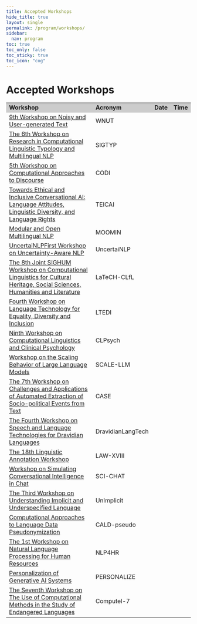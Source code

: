```yaml
---
title: Accepted Workshops
hide_title: true
layout: single
permalink: /program/workshops/
sidebar:
  nav: program
toc: true
toc_only: false
toc_sticky: true
toc_icon: "cog" 
---
```


<h1>Accepted Workshops</h1>

<table>
  <tr style="background-color:#cccccc">
    <td><b>Workshop</b></td>
    <td><b>Acronym</b></td>
    <td><b>Date</b></td>
    <td><b>Time</b></td>
    <!-- <td><b>Room</b></td> -->
  </tr>
  <tr>
    <td><a href="noisy-text.github.io/2024/">9th Workshop on Noisy and User-generated Text</a>
    </td>
    <td>WNUT</td>
    <td></td>
    <td></td>
    <!-- <td>Elafiti 3</td> -->
  </tr>

  <tr>
    <td><a href="https://sigtyp.github.io/workshop.html">The 6th Workshop on Research in Computational Linguistic Typology and Multilingual NLP</a>
    </td>
    <td>SIGTYP</td>
    <td></td>
    <td></td>
    <!-- <td>Elafiti 3</td> -->
  </tr>

  <tr>
    <td><a href="https://sites.google.com/view/codi2024/">5th Workshop on Computational Approaches to Discourse</a>
    </td>
    <td>CODI</td>
    <td></td>
    <td></td>
    <!-- <td>Elafiti 3</td> -->
  </tr>

  <tr>
    <td><a href="https://sites.google.com/view/teicai2024">Towards Ethical and Inclusive Conversational AI: Language Attitudes, Linguistic Diversity, and Language Rights</a>
    </td>
    <td>TEICAI</td>
    <td></td>
    <td></td>
    <!-- <td>Elafiti 3</td> -->
  </tr>

  <tr>
    <td><a href="https://moomin-workshop.github.io/">Modular and Open Multilingual NLP</a>
    </td>
    <td>MOOMIN</td>
    <td></td>
    <td></td>
    <!-- <td>Elafiti 3</td> -->
  </tr>


  <tr>
    <td><a href="https://uncertainlp.github.io/">UncertaiNLPFirst Workshop on Uncertainty-Aware NLP</a>
    </td>
    <td>UncertaiNLP</td>
    <td></td>
    <td></td>
    <!-- <td>Elafiti 3</td> -->
  </tr>

  <tr>
    <td><a href="https://sighum.wordpress.com/events/latech-clfl-2024/">The 8th Joint SIGHUM Workshop on Computational Linguistics for Cultural Heritage, Social Sciences, Humanities and Literature</a>
    </td>
    <td>LaTeCH-CLfL</td>
    <td></td>
    <td></td>
    <!-- <td>Elafiti 3</td> -->
  </tr>

  <tr>
    <td><a href="https://sites.google.com/view/lt-edi-2024">Fourth Workshop on Language Technology for Equality, Diversity and Inclusion</a>
    </td>
    <td>LTEDI</td>
    <td></td>
    <td></td>
    <!-- <td>Elafiti 3</td> -->
  </tr>

  <tr>
    <td><a href="https://clpsych.org/">Ninth Workshop on Computational Linguistics and Clinical Psychology</a>
    </td>
    <td>CLPsych</td>
    <td></td>
    <td></td>
    <!-- <td>Elafiti 3</td> -->
  </tr>

  <tr>
    <td><a href="https://scale-llm-24.pages.dev/">Workshop on the Scaling Behavior of Large Language Models</a>
    </td>
    <td>SCALE-LLM</td>
    <td></td>
    <td></td>
    <!-- <td>Elafiti 3</td> -->
  </tr>

  <tr>
    <td><a href="https://emw.ku.edu.tr/case-2024">The 7th Workshop on Challenges and Applications of Automated Extraction of Socio-political Events from Text</a>
    </td>
    <td>CASE</td>
    <td></td>
    <td></td>
    <!-- <td>Elafiti 3</td> -->
  </tr>

  <tr>
    <td><a href="https://sites.google.com/view/dravidianlangtech-2024/">The Fourth Workshop on Speech and Language Technologies for Dravidian Languages</a>
    </td>
    <td>DravidianLangTech</td>
    <td></td>
    <td></td>
    <!-- <td>Elafiti 3</td> -->
  </tr>

  <tr>
    <td><a href="https://sigann.github.io/LAW-XVIII-2024/">The 18th Linguistic Annotation Workshop</a>
    </td>
    <td>LAW-XVIII</td>
    <td></td>
    <td></td>
    <!-- <td>Elafiti 3</td> -->
  </tr>


  <tr>
    <td><a href="https://sites.google.com/view/dialogue-evaluation/home?authuser=3">Workshop on Simulating Conversational Intelligence in Chat</a>
    </td>
    <td>SCI-CHAT</td>
    <td></td>
    <td></td>
    <!-- <td>Elafiti 3</td> -->
  </tr>

  <tr>
    <td><a href="https://unimplicit2024.github.io/">The Third Workshop on Understanding Implicit and Underspecified Language</a>
    </td>
    <td>UnImplicit</td>
    <td></td>
    <td></td>
    <!-- <td>Elafiti 3</td> -->
  </tr>

  <tr>
    <td><a href="https://mormor-karl.github.io/events/CALD-pseudo/">Computational Approaches to Language Data Pseudonymization</a>
    </td>
    <td>CALD-pseudo</td>
    <td></td>
    <td></td>
    <!-- <td>Elafiti 3</td> -->
  </tr>

  <tr>
    <td><a href="">The 1st Workshop on Natural Language Processing for Human Resources</a>
    </td>
    <td>NLP4HR</td>
    <td></td>
    <td></td>
    <!-- <td>Elafiti 3</td> -->
  </tr>


  <tr>
    <td><a href="https://genpersonalization.github.io/">Personalization of Generative AI Systems</a>
    </td>
    <td>PERSONALIZE</td>
    <td></td>
    <td></td>
    <!-- <td>Elafiti 3</td> -->
  </tr>

  <tr>
    <td><a href="https://computel-workshop.org/computel-7/">The Seventh Workshop on The Use of Computational Methods in the Study of Endangered Languages</a>
    </td>
    <td>Computel-7</td>
    <td></td>
    <td></td>
    <!-- <td>Elafiti 3</td> -->
  </tr>


  </table>
